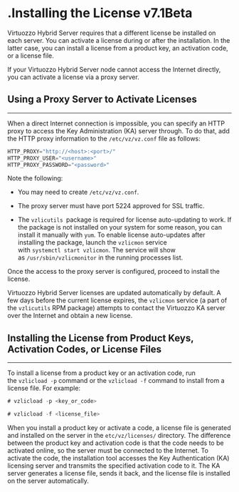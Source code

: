 # .Installing the License v7.1Beta

Virtuozzo Hybrid Server requires that a different license be installed on each server. You can activate a license during or after the installation. In the latter case, you can install a license from a product key, an activation code, or a license file.

If your Virtuozzo Hybrid Server node cannot access the Internet directly, you can activate a license via a proxy server.

## Using a Proxy Server to Activate Licenses

------------------------------------------------------------------------

When a direct Internet connection is impossible, you can specify an HTTP proxy to access the Key Administration (KA) server through. To do that, add the HTTP proxy information to the `/etc/vz/vz.conf` file as follows:

``` java
HTTP_PROXY="http://<host>:<port>/"
HTTP_PROXY_USER="<username>"
HTTP_PROXY_PASSWORD="<password>"
```

Note the following:

-   You may need to create `/etc/vz/vz.conf`.

-   The proxy server must have port 5224 approved for SSL traffic.

-   The `vzlicutils `package is required for license auto-updating to work. If the package is not installed on your system for some reason, you can install it manually with `yum`. To enable license auto-updates after installing the package, launch the `vzlicmon` service with `systemctl start vzlicmon`. The service will show as `/usr/sbin/vzlicmonitor` in the running processes list.

Once the access to the proxy server is configured, proceed to install the license.

Virtuozzo Hybrid Server licenses are updated automatically by default. A few days before the current license expires, the `vzlicmon` service (a part of the `vzlicutils` RPM package) attempts to contact the Virtuozzo KA server over the Internet and obtain a new license.

## Installing the License from Product Keys, Activation Codes, or License Files

------------------------------------------------------------------------

To install a license from a product key or an activation code, run the `vzlicload -p` command or the `vzlicload -f` command to install from a license file. For example:

``` java
# vzlicload -p <key_or_code>

# vzlicload -f <license_file>
```

When you install a product key or activate a code, a license file is generated and installed on the server in the `etc/vz/licenses/` directory. The difference between the product key and activation code is that the code needs to be activated online, so the server must be connected to the Internet. To activate the code, the installation tool accesses the Key Authentication (KA) licensing server and transmits the specified activation code to it. The KA server generates a license file, sends it back, and the license file is installed on the server automatically.


